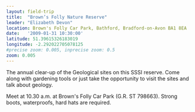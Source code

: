 ```yaml
---
layout: field-trip
title:  "Brown’s Folly Nature Reserve"
leader: "Elizabeth Devon"
location: Brown's Folly Car Park, Bathford, Bradford-on-Avon BA1 8EA
date:   '2009-01-31 10:30:00'
latitude: 51.39615326183019
longitude: -2.292022705078125
#precise zoom: 0.005, inprecise zoom: 0.5
zoom: 0.005
---
```

The annual clear-up of the Geological sites on this SSSI reserve. Come along with gardening tools or just take the opportunity to visit the sites and talk about geology.

Meet at 10.30 a.m. at Brown's Folly Car Park (G.R. ST 798663). Strong boots, waterproofs, hard hats are required.